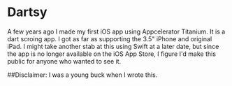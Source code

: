 Dartsy
=========

A few years ago I made my first iOS app using Appcelerator Titanium. It is a dart scroing app. I got as far as
supporting the 3.5" iPhone and original iPad. I might take another stab at this using Swift at a later date, but since
the app is no longer available on the iOS App Store, I figure I'd make this public for anyone who wanted to see it.

##Disclaimer: I was a young buck when I wrote this.
